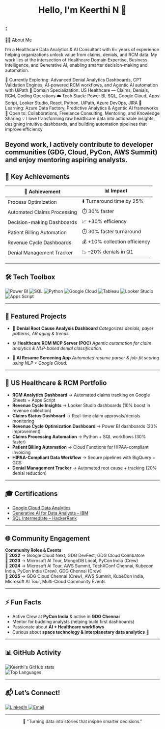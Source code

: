 <!-- Heading -->
<h1 align="center">Hello, I'm Keerthi N 👋</h1>
<p align="center">


<!-- Quick Snapshot -->
> 
## :

🧑‍💻 About Me

I’m a Healthcare Data Analytics & AI Consultant with 6+ years of experience helping organizations unlock value from claims, denials, and RCM data.
My work lies at the intersection of Healthcare Domain Expertise, Business Intelligence, and Generative AI, enabling smarter decision-making and automation.

🔭 Currently Exploring: Advanced Denial Analytics Dashboards, CPT Validation Engines, AI-powered RCM workflows, and Agentic AI automation with UiPath
🏥 Domain Specialization: US Healthcare — Claims, Denials, RCM, Coding Operations
☁️ Tech Stack: Power BI, SQL, Google Cloud, Apps Script, Looker Studio, React, Python, UiPath, Azure DevOps, JIRA
🌱 Learning: Azure Data Factory, Predictive Analytics & Agentic AI frameworks
🤝 Open to: Collaborations, Freelance Consulting, Mentoring, and Knowledge Sharing
💡 I love transforming raw healthcare data into actionable insights, designing intuitive dashboards, and building automation pipelines that improve efficiency.

Beyond work, I actively contribute to developer communities (GDG, Cloud, PyCon, AWS Summit) and enjoy mentoring aspiring analysts.
---

## 🎯 Key Achievements  

| 🚀 Achievement | 📊 Impact |
|----------------|-----------|
| Process Optimization | ⬇️ Turnaround time by 25% |
| Automated Claims Processing | ⏱️ 30% faster |
| Decision-making Dashboards | 📈 +30% efficiency |
| Patient Billing Automation | ⏱️ 30% faster turnaround |
| Revenue Cycle Dashboards | 💰 +10% collection efficiency |
| Denial Management Tracker | 📉 –20% denials in Q1 |

---

## 🛠️ Tech Toolbox  

![Power BI](https://img.shields.io/badge/PowerBI-F2C811?style=for-the-badge&logo=powerbi&logoColor=black)
![SQL](https://img.shields.io/badge/SQL-003B57?style=for-the-badge&logo=postgresql&logoColor=white)
![Python](https://img.shields.io/badge/Python-3776AB?style=for-the-badge&logo=python&logoColor=white)
![Google Cloud](https://img.shields.io/badge/Google%20Cloud-4285F4?style=for-the-badge&logo=googlecloud&logoColor=white)
![Tableau](https://img.shields.io/badge/Tableau-E97627?style=for-the-badge&logo=tableau&logoColor=white)
![Looker Studio](https://img.shields.io/badge/Looker%20Studio-4285F4?style=for-the-badge&logo=googleanalytics&logoColor=white)
![Apps Script](https://img.shields.io/badge/Google%20Apps%20Script-4285F4?style=for-the-badge&logo=googlesheets&logoColor=white)

---

## 📂 Featured Projects  

- 🏥 **Denial Root Cause Analysis Dashboard**
  *Categorizes denials, payer patterns, AR aging & trends.*  

- ⚙️ **Healthcare RCM MCP Server (POC)**
  *Agentic automation for claim analytics & NLP-based denial classification.*  

- 🤖 **AI Resume Screening App**
  *Automated resume parser & job-fit scoring using NLP + Google Cloud.*  

---

## 🏥 US Healthcare & RCM Portfolio  

- **RCM Analytics Dashboard** → Automated claims tracking on Google Sheets + Apps Script  
- **Revenue Cycle Insights** → Looker Studio dashboards (10% boost in revenue collection)  
- **Claims Status Dashboard** → Real-time claim approvals/denials monitoring  
- **Revenue Cycle Optimization Dashboard** → Power BI dashboards (20% improvement)  
- **Claims Processing Automation** → Python + SQL workflows (30% faster)  
- **Patient Billing Automation** → Cloud Functions for HIPAA-compliant invoicing  
- **HIPAA-Compliant Data Workflow** → Secure pipelines with BigQuery + GCS  
- **Denial Management Tracker** → Automated root cause + tracking (20% denial reduction)  

---

## 🎓 Certifications  

- [Google Cloud Data Analytics](https://www.credly.com/badges/72299b11-ce9f-4901-a0e1-fa25470f2ad5)  
- [Generative AI for Data Analysts – IBM](https://www.coursera.org/account/accomplishments/specialization/BTET8TKZKFRU)  
- [SQL Intermediate – HackerRank](https://www.hackerrank.com/certificates/60c1cfcaa3fa)  

---

## 🌐 Community Engagement  

**Community Roles & Events**  
📅 **2022** → Google Cloud Next, GDG DevFest, GDG Cloud Coimbatore  
📅 **2023** → Microsoft AI Tour, MongoDB Local, PyCon India (Crew)  
📅 **2024** → Microsoft AI Tour, AWS Summit, TechXConf Chennai, Kubecon India, PyCon India (Crew), GDG Chennai (Crew)  
📅 **2025** → GDG Cloud Chennai (Crew), AWS Summit, KubeCon India, Microsoft AI Tour, Multi-Cloud Community Events  


---

## ⚡ Fun Facts  

- Active Crew at **PyCon India** & active in **GDG Chennai**  
- Mentor for budding analysts (helping build first dashboards)  
- Passionate about **AI + Healthcare workflows**  
- Curious about **space technology & interplanetary data analytics** 🚀  

---

## 📊 GitHub Activity  

![Keerthi's GitHub stats](https://github-readme-stats.vercel.app/api?username=keerthirajrr&show_icons=true&theme=radical)  
![Top Languages](https://github-readme-stats.vercel.app/api/top-langs/?username=keerthirajrr&layout=compact&theme=radical)  

---

## 📬 Let’s Connect!  

<p align="left">
  <a href="https://www.linkedin.com/in/nkeerthiraj/" target="_blank">
    <img src="https://img.shields.io/badge/LinkedIn-%230077B5.svg?style=for-the-badge&logo=linkedin&logoColor=white" alt="LinkedIn" />
  </a>
  <a href="mailto:keerthiraj94@outlook.com">
    <img src="https://img.shields.io/badge/Email-D14836?style=for-the-badge&logo=gmail&logoColor=white" alt="Email" />
  </a>
</p>

---

<p align="center">
  🌟 "Turning data into stories that inspire smarter decisions."  
</p>
